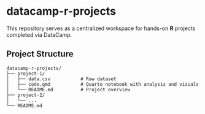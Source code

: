 # datacamp-r-projects

This repository serves as a centralized workspace for hands-on **R** projects completed via DataCamp.

## Project Structure

```         
datacamp-r-projects/
├── project-1/
│   ├── data.csv           # Raw dataset
│   ├── code.qmd           # Quarto notebook with analysis and visuals
│   └── README.md          # Project overview
├── project-2/
│   └── ...
└── README.md              
                  
```

